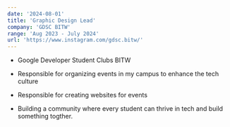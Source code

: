 ```yaml
---
date: '2024-08-01'
title: 'Graphic Design Lead'
company: 'GDSC BITW'
range: 'Aug 2023 - July 2024'
url: 'https://www.instagram.com/gdsc.bitw/'
---
```


- Google Developer Student Clubs BITW

- Responsible for organizing events in my campus to enhance the tech culture

- Responsible for creating websites for events

- Building a community where every student can thrive in tech and build something togther.